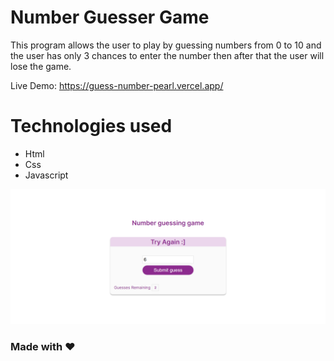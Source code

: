# Number Guesser Game
This program allows the user to play by guessing numbers from 0 to 10  and the user has only 3 chances to enter the number then after that the user will lose the game.

Live Demo: https://guess-number-pearl.vercel.app/

# Technologies used
- Html
- Css
- Javascript

![guess-number](./imageDes.png)

### Made with :heart: 
